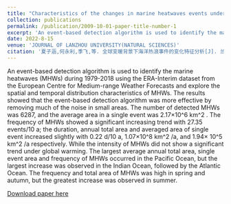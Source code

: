 ```yaml
---
title: "Characteristics of the changes in marine heatwaves events under global warming"
collection: publications
permalink: /publication/2009-10-01-paper-title-number-1
excerpt: 'An event-based detection algorithm is used to identify the marine heatwaves (MHWs) during 1979-2018 using the ERA-Interim dataset from the European Centre for Medium-range Weather Forecasts and explore the spatial and temporal distribution characteristics of MHWs. The results showed that the event-based detection algorithm was more effective by removing much of the noise in small areas. The number of detected MHWs was 6287, and the average area in a single event was 2.17×10^6 km^2 . The frequency of MHWs showed a significant increasing trend with 27.35 events/10 a; the duration, annual total area and averaged area of single event increased slightly with 0.22 d/10 a, 1.07×10^8 km^2 /a, and 1.94× 10^5 km^2 /a respectively. While the intensity of MHWs did not show a significant trend under global warming. The largest average annual total area, single event area and frequency of MHWs occurred in the Pacific Ocean, but the largest increase was observed in the Indian Ocean, followed by the Atlantic Ocean. The frequency and total area of MHWs was high in spring and autumn, but the greatest increase was observed in summer.'
date: 2022-8-15
venue: 'JOURNAL OF LANZHOU UNIVERSITY(NATURAL SCIENCES)'
citation: '夏子涵,何永利,季飞,等. 全球变暖背景下海洋热浪事件的变化特征分析[J]. 兰州大学学报(自然科学版),2022,58(04):560-568.'
---
```

An event-based detection algorithm is used to identify the marine heatwaves (MHWs) during 1979-2018 using the ERA-Interim dataset from the European Centre for Medium-range Weather Forecasts and explore the spatial and temporal distribution characteristics of MHWs. The results showed that the event-based detection algorithm was more effective by removing much of the noise in small areas. The number of detected MHWs was 6287, and the average area in a single event was 2.17×10^6 km^2 . The frequency of MHWs showed a significant increasing trend with 27.35 events/10 a; the duration, annual total area and averaged area of single event increased slightly with 0.22 d/10 a, 1.07×10^8 km^2 /a, and 1.94× 10^5 km^2 /a respectively. While the intensity of MHWs did not show a significant trend under global warming. The largest average annual total area, single event area and frequency of MHWs occurred in the Pacific Ocean, but the largest increase was observed in the Indian Ocean, followed by the Atlantic Ocean. The frequency and total area of MHWs was high in spring and autumn, but the greatest increase was observed in summer.

[Download paper here](https://ir.lzu.edu.cn/handle/262010/485342)
